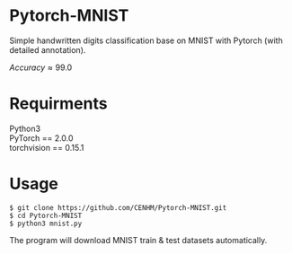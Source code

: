 # Pytorch-MNIST
Simple handwritten digits classification base on MNIST with Pytorch (with detailed annotation).

$Accuracy \approx 99.0$

# Requirments
Python3  
PyTorch == 2.0.0  
torchvision == 0.15.1  

# Usage
```
$ git clone https://github.com/CENHM/Pytorch-MNIST.git
$ cd Pytorch-MNIST
$ python3 mnist.py
```
The program will download MNIST train & test datasets automatically.


